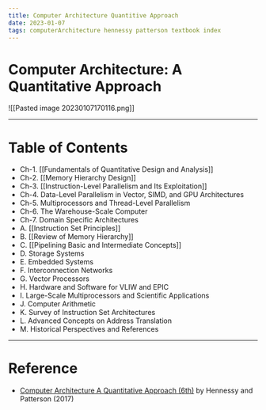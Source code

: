 ```yaml
---
title: Computer Architecture Quantitive Approach
date: 2023-01-07
tags: computerArchitecture hennessy patterson textbook index
---
```


# Computer Architecture: A Quantitative Approach

![[Pasted image 20230107170116.png]]

---

# Table of Contents

- Ch-1. [[Fundamentals of Quantitative Design and Analysis]] 
- Ch-2. [[Memory Hierarchy Design]]
- Ch-3. [[Instruction-Level Parallelism and Its Exploitation]]
- Ch-4. Data-Level Parallelism in Vector, SIMD, and GPU Architectures  
- Ch-5. Multiprocessors and Thread-Level Parallelism  
- Ch-6. The Warehouse-Scale Computer  
- Ch-7. Domain Specific Architectures  
- A. [[Instruction Set Principles]]
- B. [[Review of Memory Hierarchy]]
- C. [[Pipelining Basic and Intermediate Concepts]]
- D. Storage Systems  
- E. Embedded Systems  
- F. Interconnection Networks  
- G. Vector Processors  
- H. Hardware and Software for VLIW and EPIC  
- I. Large-Scale Multiprocessors and Scientific Applications  
- J. Computer Arithmetic  
- K. Survey of Instruction Set Architectures  
- L. Advanced Concepts on Address Translation  
- M. Historical Perspectives and References

---
# Reference
- [Computer Architecture A Quantitative Approach (6th)](https://www.elsevier.com/books/computer-architecture/hennessy/978-0-12-811905-1) by Hennessy and Patterson   (2017)
